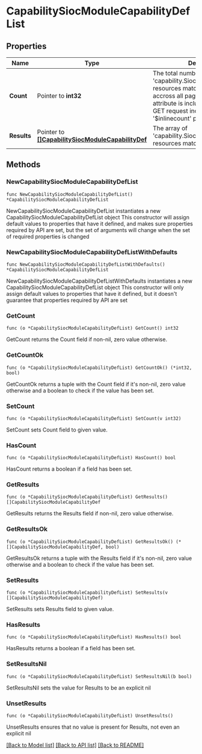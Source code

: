 # CapabilitySiocModuleCapabilityDefList

## Properties

Name | Type | Description | Notes
------------ | ------------- | ------------- | -------------
**Count** | Pointer to **int32** | The total number of &#39;capability.SiocModuleCapabilityDef&#39; resources matching the request, accross all pages. The &#39;Count&#39; attribute is included when the HTTP GET request includes the &#39;$inlinecount&#39; parameter. | [optional] 
**Results** | Pointer to [**[]CapabilitySiocModuleCapabilityDef**](capability.SiocModuleCapabilityDef.md) | The array of &#39;capability.SiocModuleCapabilityDef&#39; resources matching the request. | [optional] 

## Methods

### NewCapabilitySiocModuleCapabilityDefList

`func NewCapabilitySiocModuleCapabilityDefList() *CapabilitySiocModuleCapabilityDefList`

NewCapabilitySiocModuleCapabilityDefList instantiates a new CapabilitySiocModuleCapabilityDefList object
This constructor will assign default values to properties that have it defined,
and makes sure properties required by API are set, but the set of arguments
will change when the set of required properties is changed

### NewCapabilitySiocModuleCapabilityDefListWithDefaults

`func NewCapabilitySiocModuleCapabilityDefListWithDefaults() *CapabilitySiocModuleCapabilityDefList`

NewCapabilitySiocModuleCapabilityDefListWithDefaults instantiates a new CapabilitySiocModuleCapabilityDefList object
This constructor will only assign default values to properties that have it defined,
but it doesn't guarantee that properties required by API are set

### GetCount

`func (o *CapabilitySiocModuleCapabilityDefList) GetCount() int32`

GetCount returns the Count field if non-nil, zero value otherwise.

### GetCountOk

`func (o *CapabilitySiocModuleCapabilityDefList) GetCountOk() (*int32, bool)`

GetCountOk returns a tuple with the Count field if it's non-nil, zero value otherwise
and a boolean to check if the value has been set.

### SetCount

`func (o *CapabilitySiocModuleCapabilityDefList) SetCount(v int32)`

SetCount sets Count field to given value.

### HasCount

`func (o *CapabilitySiocModuleCapabilityDefList) HasCount() bool`

HasCount returns a boolean if a field has been set.

### GetResults

`func (o *CapabilitySiocModuleCapabilityDefList) GetResults() []CapabilitySiocModuleCapabilityDef`

GetResults returns the Results field if non-nil, zero value otherwise.

### GetResultsOk

`func (o *CapabilitySiocModuleCapabilityDefList) GetResultsOk() (*[]CapabilitySiocModuleCapabilityDef, bool)`

GetResultsOk returns a tuple with the Results field if it's non-nil, zero value otherwise
and a boolean to check if the value has been set.

### SetResults

`func (o *CapabilitySiocModuleCapabilityDefList) SetResults(v []CapabilitySiocModuleCapabilityDef)`

SetResults sets Results field to given value.

### HasResults

`func (o *CapabilitySiocModuleCapabilityDefList) HasResults() bool`

HasResults returns a boolean if a field has been set.

### SetResultsNil

`func (o *CapabilitySiocModuleCapabilityDefList) SetResultsNil(b bool)`

 SetResultsNil sets the value for Results to be an explicit nil

### UnsetResults
`func (o *CapabilitySiocModuleCapabilityDefList) UnsetResults()`

UnsetResults ensures that no value is present for Results, not even an explicit nil

[[Back to Model list]](../README.md#documentation-for-models) [[Back to API list]](../README.md#documentation-for-api-endpoints) [[Back to README]](../README.md)


